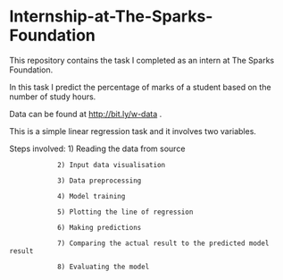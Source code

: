 # Internship-at-The-Sparks-Foundation

This repository contains the task I completed as an intern at The Sparks Foundation.

In this task I predict the percentage of marks of a student based on the number of study hours.

Data can be found at http://bit.ly/w-data .

This is a simple linear regression task and it involves two variables.

Steps involved: 1) Reading the data from source

                2) Input data visualisation
                
                3) Data preprocessing
                
                4) Model training
                
                5) Plotting the line of regression
                
                6) Making predictions
                
                7) Comparing the actual result to the predicted model result
                
                8) Evaluating the model
             
